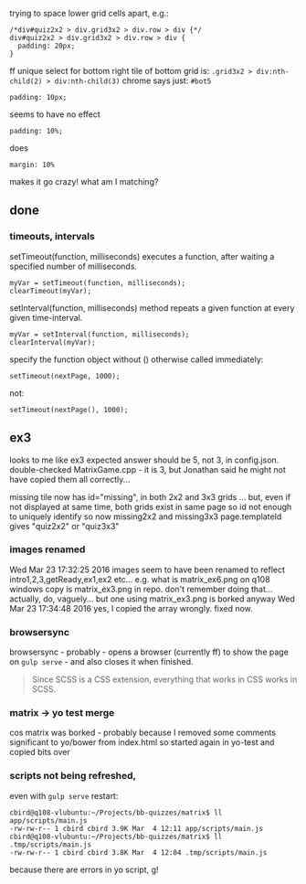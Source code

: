 
trying to space lower grid cells apart, e.g.:

    /*div#quiz2x2 > div.grid3x2 > div.row > div {*/
    div#quiz2x2 > div.grid3x2 > div.row > div {
      padding: 20px;
    }

ff unique select for bottom right tile of bottom grid is: `.grid3x2 > div:nth-child(2) > div:nth-child(3)`
chrome says just: `#bot5`


    padding: 10px; 

seems to have no effect

    padding: 10%;

does

    margin: 10%

makes it go crazy! 
what am I matching?


## done

### timeouts, intervals

setTimeout(function, milliseconds) executes a function, after waiting a specified number of milliseconds.

    myVar = setTimeout(function, milliseconds);
    clearTimeout(myVar);

setInterval(function, milliseconds) method repeats a given function at every given time-interval.

    myVar = setInterval(function, milliseconds);
    clearInterval(myVar);

specify the function object without () otherwise called immediately:

    setTimeout(nextPage, 1000);

not:

    setTimeout(nextPage(), 1000);

## ex3

looks to me like ex3 expected answer should be 5, not 3, in config.json. double-checked MatrixGame.cpp - it is 3, but Jonathan said he might not have copied them all correctly...

missing tile now has id="missing", in both 2x2 and 3x3 grids
... but, even if not displayed at same time, both grids exist in same page
so id not enough to uniquely identify
so now missing2x2 and missing3x3
page.templateId gives "quiz2x2" or "quiz3x3"

### images renamed

Wed Mar 23 17:32:25 2016
images seem to have been renamed to reflect intro1,2,3,getReady,ex1,ex2 etc... e.g. what is matrix_ex6.png on q108 windows copy is matrix_ex3.png in repo. don't remember doing that... actually, do, vaguely...
but one using matrix_ex3.png is borked anyway
Wed Mar 23 17:34:48 2016
yes, I copied the array wrongly. fixed now.

### browsersync

browsersync - probably - opens a browser (currently ff) to show the page on `gulp serve` - and also closes it when finished.
>Since SCSS is a CSS extension, everything that works in CSS works in SCSS.

### matrix -> yo test merge

cos matrix was borked - probably because I removed some comments significant to yo/bower from index.html
so started again in yo-test and copied bits over

### scripts not being refreshed, 

even with `gulp serve` restart:

    cbird@q108-vlubuntu:~/Projects/bb-quizzes/matrix$ ll app/scripts/main.js 
    -rw-rw-r-- 1 cbird cbird 3.9K Mar  4 12:11 app/scripts/main.js
    cbird@q108-vlubuntu:~/Projects/bb-quizzes/matrix$ ll .tmp/scripts/main.js
    -rw-rw-r-- 1 cbird cbird 3.8K Mar  4 12:04 .tmp/scripts/main.js

because there are errors in yo script, g!
